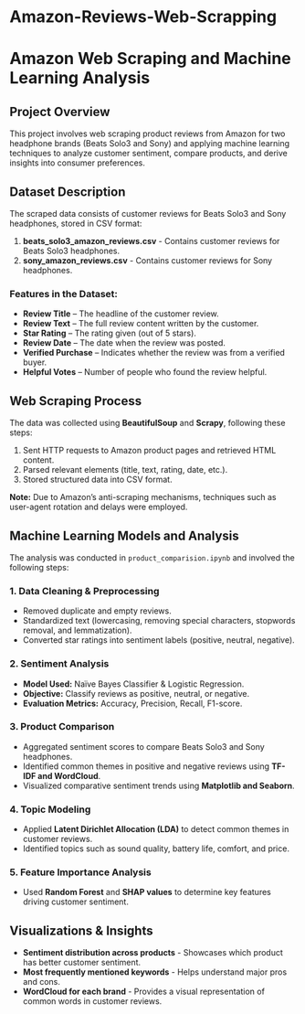 # Amazon-Reviews-Web-Scrapping
# Amazon Web Scraping and Machine Learning Analysis

## Project Overview
This project involves web scraping product reviews from Amazon for two headphone brands (Beats Solo3 and Sony) and applying machine learning techniques to analyze customer sentiment, compare products, and derive insights into consumer preferences.

## Dataset Description
The scraped data consists of customer reviews for Beats Solo3 and Sony headphones, stored in CSV format:
1. **beats_solo3_amazon_reviews.csv** - Contains customer reviews for Beats Solo3 headphones.
2. **sony_amazon_reviews.csv** - Contains customer reviews for Sony headphones.

### Features in the Dataset:
- **Review Title** – The headline of the customer review.
- **Review Text** – The full review content written by the customer.
- **Star Rating** – The rating given (out of 5 stars).
- **Review Date** – The date when the review was posted.
- **Verified Purchase** – Indicates whether the review was from a verified buyer.
- **Helpful Votes** – Number of people who found the review helpful.

## Web Scraping Process
The data was collected using **BeautifulSoup** and **Scrapy**, following these steps:
1. Sent HTTP requests to Amazon product pages and retrieved HTML content.
2. Parsed relevant elements (title, text, rating, date, etc.).
3. Stored structured data into CSV format.

**Note:** Due to Amazon’s anti-scraping mechanisms, techniques such as user-agent rotation and delays were employed.

## Machine Learning Models and Analysis
The analysis was conducted in `product_comparision.ipynb` and involved the following steps:

### 1. Data Cleaning & Preprocessing
- Removed duplicate and empty reviews.
- Standardized text (lowercasing, removing special characters, stopwords removal, and lemmatization).
- Converted star ratings into sentiment labels (positive, neutral, negative).

### 2. Sentiment Analysis
- **Model Used:** Naïve Bayes Classifier & Logistic Regression.
- **Objective:** Classify reviews as positive, neutral, or negative.
- **Evaluation Metrics:** Accuracy, Precision, Recall, F1-score.

### 3. Product Comparison
- Aggregated sentiment scores to compare Beats Solo3 and Sony headphones.
- Identified common themes in positive and negative reviews using **TF-IDF and WordCloud**.
- Visualized comparative sentiment trends using **Matplotlib and Seaborn**.

### 4. Topic Modeling
- Applied **Latent Dirichlet Allocation (LDA)** to detect common themes in customer reviews.
- Identified topics such as sound quality, battery life, comfort, and price.

### 5. Feature Importance Analysis
- Used **Random Forest** and **SHAP values** to determine key features driving customer sentiment.

## Visualizations & Insights
- **Sentiment distribution across products** - Showcases which product has better customer sentiment.
- **Most frequently mentioned keywords** - Helps understand major pros and cons.
- **WordCloud for each brand** - Provides a visual representation of common words in customer reviews.



